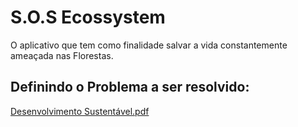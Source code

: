 # S.O.S Ecossystem
O aplicativo que tem como finalidade salvar a vida constantemente ameaçada nas Florestas.

## Definindo o Problema a ser resolvido:
[Desenvolvimento Sustentável.pdf](https://github.com/IgorDMoro/S.O.S_Ecossystem/files/12629246/Desenvolvimento.Sustentavel.pdf)

